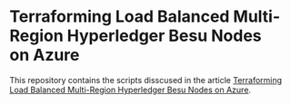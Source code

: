 # Terraforming Load Balanced Multi-Region Hyperledger Besu Nodes on Azure
This repository contains the scripts disscused in the article [Terraforming Load Balanced Multi-Region Hyperledger Besu Nodes on Azure]().
